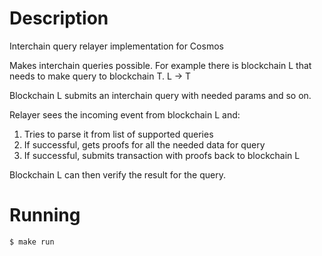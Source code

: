 # Description
Interchain query relayer implementation for Cosmos

Makes interchain queries possible.
For example there is blockchain L that needs to make query to blockchain T.
L -> T

Blockchain L submits an interchain query with needed params and so on.

Relayer sees the incoming event from blockchain L and:
1. Tries to parse it from list of supported queries
2. If successful, gets proofs for all the needed data for query
3. If successful, submits transaction with proofs back to blockchain L

Blockchain L can then verify the result for the query.

# Running
`````$ make run`````
